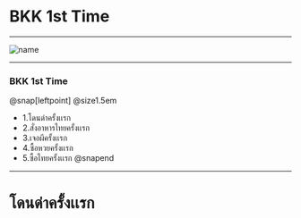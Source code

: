 # BKK 1st Time #

---

![name](https://scontent.fkkc2-1.fna.fbcdn.net/v/t1.15752-9/78326865_601446323934668_2973275936260096000_n.png?_nc_cat=111&_nc_eui2=AeHlNvPbKvrAMgvKlnRZDDe12lTIimEc0WbdOiqXBfNaFxu9FehqScipe1NGs3ajBJRga0AGdbb3RTt8zC9PWXtYdBnSxNqM1ECie1I0o3bvFQ&_nc_ohc=usgbaJE-oE4AQlDxBqiqWLqLdKEPhHbYW-Oahsym5_A3Z7m4MvwJF0BDA&_nc_ht=scontent.fkkc2-1.fna&oh=cc8c007d8fc9a55d2b4dafba2f9702b3&oe=5E7CC1E9)

---
### BKK 1st Time
@snap[leftpoint] @size1.5em 
  - 1.โดนด่าครั้งเเรก
  - 2.สั่งอาหารไทยครั้งเเรก
  - 3.เจอผีครั้งเเรก
  - 4.ซื้อหวยครั้งเเรก
  - 5.ซื้อไทยครั้งเเรก
@snapend
---
# โดนด่าครั้งเเรก #
